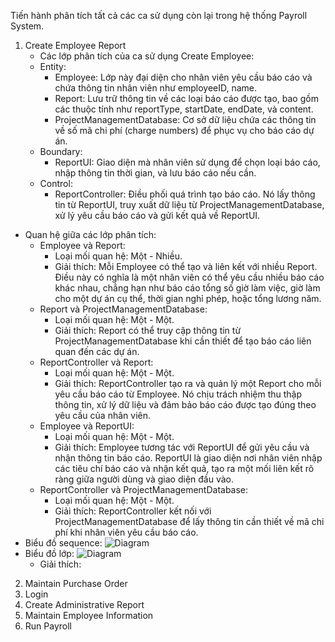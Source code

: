 Tiến hành phân tích tất cả các ca sử dụng còn lại trong hệ thống Payroll System.
1. Create Employee Report
   - Các lớp phân tích của ca sử dụng Create Employee:
    - Entity:
       - Employee: Lớp này đại diện cho nhân viên yêu cầu báo cáo và chứa thông tin nhân viên như employeeID, name.
       - Report: Lưu trữ thông tin về các loại báo cáo được tạo, bao gồm các thuộc tính như reportType, startDate, endDate, và content.
       - ProjectManagementDatabase: Cơ sở dữ liệu chứa các thông tin về số mã chi phí (charge numbers) để phục vụ cho báo cáo dự án.
    - Boundary:
       - ReportUI: Giao diện mà nhân viên sử dụng để chọn loại báo cáo, nhập thông tin thời gian, và lưu báo cáo nếu cần.
    - Control:
       - ReportController: Điều phối quá trình tạo báo cáo. Nó lấy thông tin từ ReportUI, truy xuất dữ liệu từ ProjectManagementDatabase, xử lý yêu cầu báo cáo và gửi kết quả về ReportUI.
  - Quan hệ giữa các lớp phân tích:
     - Employee và Report:
        - Loại mối quan hệ: Một - Nhiều.
        - Giải thích: Mỗi Employee có thể tạo và liên kết với nhiều Report. Điều này có nghĩa là một nhân viên có thể yêu cầu nhiều báo cáo khác nhau, chẳng hạn như báo cáo tổng số giờ làm việc, giờ làm cho một dự án cụ thể, thời gian nghỉ phép, hoặc tổng lương năm.
     - Report và ProjectManagementDatabase:
        - Loại mối quan hệ: Một - Một.
        - Giải thích: Report có thể truy cập thông tin từ ProjectManagementDatabase khi cần thiết để tạo báo cáo liên quan đến các dự án. 
     - ReportController và Report:
        - Loại mối quan hệ: Một - Một.
        - Giải thích: ReportController tạo ra và quản lý một Report cho mỗi yêu cầu báo cáo từ Employee. Nó chịu trách nhiệm thu thập thông tin, xử lý dữ liệu và đảm bảo báo cáo được tạo đúng theo yêu cầu của nhân viên.
     - Employee và ReportUI:
        - Loại mối quan hệ: Một - Một.
        - Giải thích: Employee tương tác với ReportUI để gửi yêu cầu và nhận thông tin báo cáo. ReportUI là giao diện nơi nhân viên nhập các tiêu chí báo cáo và nhận kết quả, tạo ra một mối liên kết rõ ràng giữa người dùng và giao diện đầu vào.
     - ReportController và ProjectManagementDatabase:
        - Loại mối quan hệ: Một - Một.
        - Giải thích: ReportController kết nối với ProjectManagementDatabase để lấy thông tin cần thiết về mã chi phí khi nhân viên yêu cầu báo cáo.
  - Biểu đồ sequence:
    ![Diagram](https://www.planttext.com/api/plantuml/png/X991ReCm44NtFiLS81TWKKLAgggBIbMZ7620KUlAUCXu78cpTT4ZzGerCP2cWC82OVlDd-y__7nzRuEYQ6oSmKfPuB5f7NT4fkJeQvGEtgXbqUEpgTYhi1isTddbI0nvjTh1g_0dLVg27j-fIPjxL2mnq0ZaGcF67h1vcDIXI9-dI451CZQTJDIrPQ8FiMoiGYLMIImQT3fWIU0KhL20DZk2EXana9wPJj9UjNsnf6BfJ7EbzQhDijya5SLd0VArMR8o-2zW9uHAjqdyHM-3Uo9FCkDpSbFM1UnjQ1rs8sMurUjnzS4SKcJA4F0yIVLNNHdNuHzsPrxZT1SQtBlV44jVLb-oswPN_yl-0W00__y30000)
  - Biểu đồ lớp:
  ![Diagram]()
    - Giải thích:
2. Maintain Purchase Order
3. Login
4. Create Administrative Report
5. Maintain Employee Information
6. Run Payroll
